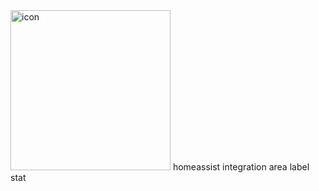 <img width="256" height="256" alt="icon" src="[https://819548945/area_label_stat/new/main]([https://github.com/819548945/area_label_stat/blob/main/icon/icon.png](https://github.com/819548945/area_label_stat/blob/main/icon/icon.png?raw=true))" />
homeassist integration  area label stat
